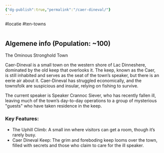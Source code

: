 ```yaml
---
{"dg-publish":true,"permalink":"/caer-dineval/"}
---
```


#locatie #ten-towns 
```table-of-contents
```
## Algemene info (Population: ~100)

The Ominous Stronghold Town

Caer-Dineval is a small town on the western shore of Lac Dinneshere, dominated by the old keep that overlooks it. The keep, known as the Caer, is still inhabited and serves as the seat of the town’s speaker, but there is an eerie air about it. Caer-Dineval has struggled economically, and the townsfolk are suspicious and insular, relying on fishing to survive.

The current speaker is Speaker Crannoc Siever, who has recently fallen ill, leaving much of the town’s day-to-day operations to a group of mysterious "guests" who have taken residence in the keep.

### Key Features:

- The Uphill Climb: A small inn where visitors can get a room, though it’s rarely busy.
- Caer Dineval Keep: The grim and foreboding keep looms over the town, filled with secrets and those who claim to care for the ill speaker.
